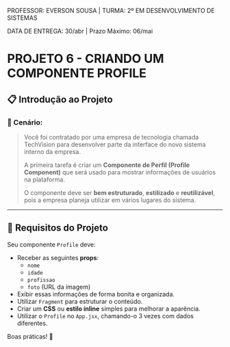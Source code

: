 PROFESSOR: EVERSON SOUSA | TURMA: 2º EM DESENVOLVIMENTO DE SISTEMAS

DATA DE ENTREGA: 30/abr | Prazo Máximo: 06/mai

# PROJETO 6 - CRIANDO UM COMPONENTE PROFILE

## 📋 Introdução ao Projeto

### 🏢 Cenário:

> Você foi contratado por uma empresa de tecnologia chamada TechVision para desenvolver parte da interface do novo sistema interno da empresa.
> 
> 
> A primeira tarefa é criar um **Componente de Perfil (Profile Component)** que será usado para mostrar informações de usuários na plataforma.
> 
> O componente deve ser **bem estruturado**, **estilizado** e **reutilizável**, pois a empresa planeja utilizar em vários lugares do sistema.
> 

---

## 🔹 Requisitos do Projeto

Seu componente `Profile` deve:

- Receber as seguintes **props**:
    - `nome`
    - `idade`
    - `profissao`
    - `foto` (URL da imagem)
- Exibir essas informações de forma bonita e organizada.
- Utilizar `Fragment` para estruturar o conteúdo.
- Criar um **CSS** ou **estilo inline** simples para melhorar a aparência.
- Utilizar o `Profile` no `App.jsx`, chamando-o 3 vezes com dados diferentes.

Boas práticas! 🤙

